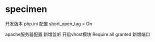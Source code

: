# specimen
开发版本
php.ini 配置
short_open_tag = On

apache服务器配置
	新增监听
	开启vhost模块
	Require all granted
	新增端口